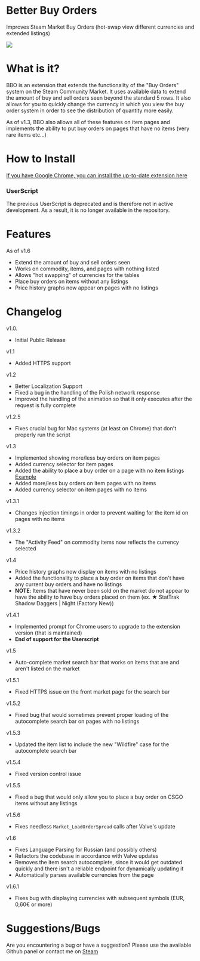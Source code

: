 # Better Buy Orders
Improves Steam Market Buy Orders (hot-swap view different currencies and extended listings)

<img src="http://fat.gfycat.com/LiquidRelievedBarebirdbat.gif"></img>

# What is it?

BBO is an extension that extends the functionality of the "Buy Orders" system on the Steam Community Market. It uses available data to extend the amount of buy and sell orders seen beyond the standard 5 rows. It also allows for you to quickly change the currency in which you view the buy order system in order to see the distribution of quantity more easily.

As of v1.3, BBO also allows all of these features on item pages and implements the ability to put buy orders on pages that have no items (very rare items etc...)

# How to Install
<a href="https://chrome.google.com/webstore/detail/better-buy-orders/fdohejjlbpikihghncmaejajdbpoiebj">If you have Google Chrome, you can install the up-to-date extension here</a>

### UserScript

The previous UserScript is deprecated and is therefore not in active development. As a result, it is no longer available in the repository.

# Features
As of v1.6
* Extend the amount of buy and sell orders seen
* Works on commodity, items, and pages with nothing listed
* Allows "hot swapping" of currencies for the tables
* Place buy orders on items without any listings
* Price history graphs now appear on pages with no listings

# Changelog

v1.0.
* Initial Public Release

v1.1 
* Added HTTPS support

v1.2 
* Better Localization Support
* Fixed a bug in the handling of the Polish network response
* Improved the handling of the animation so that it only executes after the request is fully complete

v1.2.5
* Fixes crucial bug for Mac systems (at least on Chrome) that don't properly run the script

v1.3
* Implemented showing more/less buy orders on item pages
* Added currency selector for item pages
* Added the ability to place a buy order on a page with no item listings <a href="http://steamcommunity.com/market/listings/730/AWP%20%7C%20Dragon%20Lore%20%28Factory%20New%29">Example</a>
* Added more/less buy orders on item pages with no items
* Added currency selector on item pages with no items

v1.3.1
* Changes injection timings in order to prevent waiting for the item id on pages with no items

v1.3.2
* The "Activity Feed" on commodity items now reflects the currency selected

v1.4
* Price history graphs now display on items with no listings
* Added the functionality to place a buy order on items that don't have any current buy orders and have no listings
* **NOTE**: Items that have never been sold on the market do not appear to have the ability to have buy orders placed on them (ex. ★ StatTrak Shadow Daggers | Night (Factory New))

v1.4.1
* Implemented prompt for Chrome users to upgrade to the extension version (that is maintained)
* **End of support for the Userscript**

v1.5
* Auto-complete market search bar that works on items that are and aren't listed on the market

v1.5.1
* Fixed HTTPS issue on the front market page for the search bar

v1.5.2
* Fixed bug that would sometimes prevent proper loading of the autocomplete search bar on pages with no listings

v1.5.3
* Updated the item list to include the new "Wildfire" case for the autocomplete search bar

v1.5.4
* Fixed version control issue

v1.5.5
* Fixed a bug that would only allow you to place a buy order on CSGO items without any listings

v1.5.6
* Fixes needless `Market_LoadOrderSpread` calls after Valve's update

v1.6
* Fixes Language Parsing for Russian (and possibly others)
* Refactors the codebase in accordance with Valve updates
* Removes the item search autocomplete, since it would get outdated quickly and there isn't a reliable endpoint for dynamically updating it
* Automatically parses available currencies from the page

v1.6.1
* Fixes bug with displaying currencies with subsequent symbols (EUR, 0,60€ or more)

# Suggestions/Bugs

Are you encountering a bug or have a suggestion? Please use the available Github panel or contact me on <a href="http://steamcommunity.com/id/Step7750/">Steam</a>


